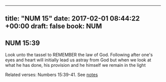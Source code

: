 
---
title: "NUM 15"
date: 2017-02-01 08:44:22 +00:00
draft: false
book: NUM
---

## NUM 15:39

Look unto the tassel to REMEMBER the law of God. Following after one's eyes and heart will initially lead us astray from God but when we look at what he has done, his provision and he himself we remain in the light

Related verses: Numbers 15:39-41. See [notes](https://my.bible.com/notes/2560896589556867563)

